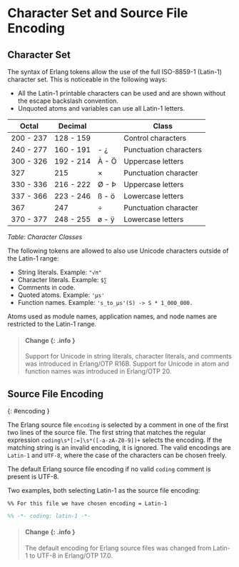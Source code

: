<!--
%CopyrightBegin%

Copyright Ericsson AB 2023-2025. All Rights Reserved.

Licensed under the Apache License, Version 2.0 (the "License");
you may not use this file except in compliance with the License.
You may obtain a copy of the License at

    http://www.apache.org/licenses/LICENSE-2.0

Unless required by applicable law or agreed to in writing, software
distributed under the License is distributed on an "AS IS" BASIS,
WITHOUT WARRANTIES OR CONDITIONS OF ANY KIND, either express or implied.
See the License for the specific language governing permissions and
limitations under the License.

%CopyrightEnd%
-->
# Character Set and Source File Encoding

## Character Set

The syntax of Erlang tokens allow the use of the full ISO-8859-1 (Latin-1)
character set. This is noticeable in the following ways:

- All the Latin-1 printable characters can be used and are shown without the
  escape backslash convention.
- Unquoted atoms and variables can use all Latin-1 letters.

| Octal     | Decimal   |       | Class                  |
| --------- | --------- | ----- | ---------------------- |
| 200 - 237 | 128 - 159 |       | Control characters     |
| 240 - 277 | 160 - 191 | \- ¿  | Punctuation characters |
| 300 - 326 | 192 - 214 | À - Ö | Uppercase letters      |
| 327       | 215       | ×     | Punctuation character  |
| 330 - 336 | 216 - 222 | Ø - Þ | Uppercase letters      |
| 337 - 366 | 223 - 246 | ß - ö | Lowercase letters      |
| 367       | 247       | ÷     | Punctuation character  |
| 370 - 377 | 248 - 255 | ø - ÿ | Lowercase letters      |

_Table: Character Classes_

The following tokens are allowed to also use Unicode characters outside of the
Latin-1 range:

- String literals. Example: `"√π"`
- Character literals. Example: `$∑`
- Comments in code.
- Quoted atoms. Example: `'μs'`
- Function names. Example: `'s_to_μs'(S) -> S * 1_000_000.`

Atoms used as module names, application names, and node names are restricted to
the Latin-1 range.

> #### Change {: .info }
>
> Support for Unicode in string literals, character literals, and comments was
> introduced in Erlang/OTP R16B. Support for Unicode in atom and function names
> was introduced in Erlang/OTP 20.

## Source File Encoding

[](){: #encoding }

The Erlang source file `encoding` is selected by a comment in one of the first
two lines of the source file. The first string that matches the regular
expression `coding\s*[:=]\s*([-a-zA-Z0-9])+` selects the encoding. If the
matching string is an invalid encoding, it is ignored. The valid encodings are
`Latin-1` and `UTF-8`, where the case of the characters can be chosen freely.

The default Erlang source file encoding if no valid `coding` comment is present
is UTF-8.

Two examples, both selecting Latin-1 as the source file encoding:

```text
%% For this file we have chosen encoding = Latin-1
```

```erlang
%% -*- coding: latin-1 -*-
```

> #### Change {: .info }
>
> The default encoding for Erlang source files was changed from Latin-1 to UTF-8
> in Erlang/OTP 17.0.
